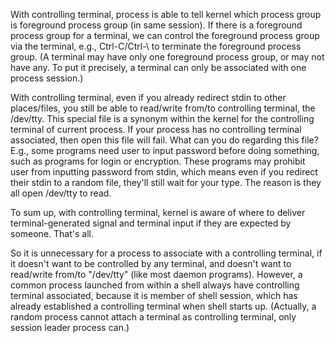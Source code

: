 

With controlling terminal, process is able to tell kernel which process group is foreground process group (in same session). If there is a foreground process group for a terminal, we can control the foreground process group via the terminal, e.g., Ctrl-C/Ctrl-\ to terminate the foreground process group. (A terminal may have only one foreground process group, or may not have any. To put it precisely, a terminal can only be associated with one process session.)

With controlling terminal, even if you already redirect stdin to other places/files, you still be able to read/write from/to controlling terminal, the /dev/tty. This special file is a synonym within the kernel for the controlling terminal of current process. If your process has no controlling terminal associated, then open this file will fail. What can you do regarding this file? E.g., some programs need user to input password before doing something, such as programs for login or encryption. These programs may prohibit user from inputting password from stdin, which means even if you redirect their stdin to a random file, they'll still wait for your type. The reason is they all open /dev/tty to read.

To sum up, with controlling terminal, kernel is aware of where to deliver terminal-generated signal and terminal input if they are expected by someone. That's all.

So it is unnecessary for a process to associate with a controlling terminal, if it doesn't want to be controlled by any terminal, and doesn't want to read/write from/to "/dev/tty" (like most daemon programs). However, a common process launched from within a shell always have controlling terminal associated, because it is member of shell session, which has already established a controlling terminal when shell starts up. (Actually, a random process cannot attach a terminal as controlling terminal, only session leader process can.)
